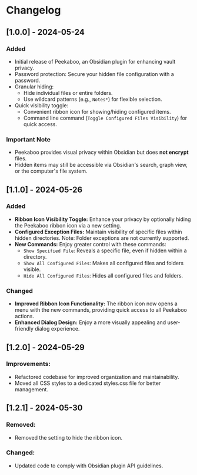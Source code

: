 # Changelog

## [1.0.0] - 2024-05-24 

### Added

- Initial release of Peekaboo, an Obsidian plugin for enhancing vault privacy.
- Password protection: Secure your hidden file configuration with a password.
- Granular hiding: 
    - Hide individual files or entire folders.
    - Use wildcard patterns (e.g., `Notes*`) for flexible selection.
- Quick visibility toggle:
    - Convenient ribbon icon for showing/hiding configured items.
    - Command line command (`Toggle Configured Files Visibility`) for quick access. 

### Important Note

- Peekaboo provides visual privacy within Obsidian but does **not encrypt** files.
- Hidden items may still be accessible via Obsidian's search, graph view, or the computer's file system. 


## [1.1.0] - 2024-05-26

### Added

- **Ribbon Icon Visibility Toggle:**  Enhance your privacy by optionally hiding the Peekaboo ribbon icon via a new setting.
- **Configured Exception Files:**  Maintain visibility of specific files within hidden directories. Note: Folder exceptions are not currently supported.
- **New Commands:**  Enjoy greater control with these commands:
    - `Show Specified File`:  Reveals a specific file, even if hidden within a directory.
    - `Show All Configured Files`:  Makes all configured files and folders visible.
    - `Hide All Configured Files`:  Hides all configured files and folders.

### Changed

- **Improved Ribbon Icon Functionality:**  The ribbon icon now opens a menu with the new commands, providing quick access to all Peekaboo actions. 
- **Enhanced Dialog Design:**  Enjoy a more visually appealing and user-friendly dialog experience.


## [1.2.0] - 2024-05-29

### Improvements:

- Refactored codebase for improved organization and maintainability.
- Moved all CSS styles to a dedicated styles.css file for better management.


## [1.2.1] - 2024-05-30

### Removed:

- Removed the setting to hide the ribbon icon.

### Changed:

- Updated code to comply with Obsidian plugin API guidelines.
